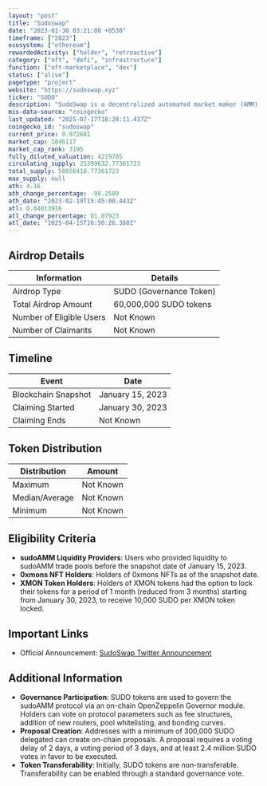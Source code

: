 ```yaml
---
layout: "post"
title: "Sudoswap"
date: "2023-01-30 03:21:08 +0530"
timeframe: ["2023"]
ecosystem: ["ethereum"]
rewardedActivity: ["holder", "retroactive"]
category: ["nft", "defi", "infrastructure"]
function: ["nft-marketplace", "dex"]
status: ["alive"]
pagetype: "project"
website: "https://sudoswap.xyz"
ticker: "SUDO"
description: "SudoSwap is a decentralized automated market maker (AMM) protocol facilitating efficient NFT (ERC721) to token (ETH or ERC20) swaps using customizable bonding curves. It allows liquidity providers to create buy or sell pools, or both, with customizable fees."
mis-data-source: "coingecko"
last_updated: "2025-07-17T18:28:11.417Z"
coingecko_id: "sudoswap"
current_price: 0.072681
market_cap: 1846117
market_cap_rank: 3195
fully_diluted_valuation: 4219705
circulating_supply: 25399632.77361723
total_supply: 58056418.77361723
max_supply: null
ath: 4.16
ath_change_percentage: -98.2509
ath_date: "2023-02-19T15:45:00.443Z"
atl: 0.04013916
atl_change_percentage: 81.07923
atl_date: "2025-04-15T16:50:26.380Z"
---
```


## Airdrop Details

| Information              | Details                 |
| ------------------------ | ----------------------- |
| Airdrop Type             | SUDO (Governance Token) |
| Total Airdrop Amount     | 60,000,000 SUDO tokens  |
| Number of Eligible Users | Not Known               |
| Number of Claimants      | Not Known               |

## Timeline

| Event               | Date             |
| ------------------- | ---------------- |
| Blockchain Snapshot | January 15, 2023 |
| Claiming Started    | January 30, 2023 |
| Claiming Ends       | Not Known        |

## Token Distribution

| Distribution   | Amount    |
| -------------- | --------- |
| Maximum        | Not Known |
| Median/Average | Not Known |
| Minimum        | Not Known |

## Eligibility Criteria

- **sudoAMM Liquidity Providers**: Users who provided liquidity to sudoAMM trade pools before the snapshot date of January 15, 2023.
- **0xmons NFT Holders**: Holders of 0xmons NFTs as of the snapshot date.
- **XMON Token Holders**: Holders of XMON tokens had the option to lock their tokens for a period of 1 month (reduced from 3 months) starting from January 30, 2023, to receive 10,000 SUDO per XMON token locked.

## Important Links

- Official Announcement: [SudoSwap Twitter Announcement](https://x.com/sudoswap/status/1620111347139907584)

## Additional Information

- **Governance Participation**: SUDO tokens are used to govern the sudoAMM protocol via an on-chain OpenZeppelin Governor module. Holders can vote on protocol parameters such as fee structures, addition of new routers, pool whitelisting, and bonding curves.
- **Proposal Creation**: Addresses with a minimum of 300,000 SUDO delegated can create on-chain proposals. A proposal requires a voting delay of 2 days, a voting period of 3 days, and at least 2.4 million SUDO votes in favor to be executed.
- **Token Transferability**: Initially, SUDO tokens are non-transferable. Transferability can be enabled through a standard governance vote.